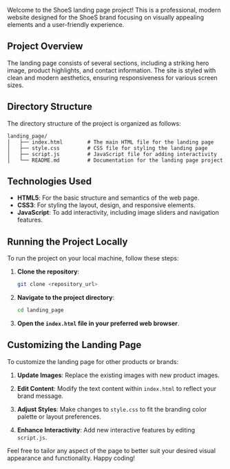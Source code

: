 
Welcome to the ShoeS landing page project! This is a professional, modern website designed for the ShoeS brand focusing on visually appealing elements and a user-friendly experience.

## Project Overview

The landing page consists of several sections, including a striking hero image, product highlights, and contact information. The site is styled with clean and modern aesthetics, ensuring responsiveness for various screen sizes. 

## Directory Structure

The directory structure of the project is organized as follows:

```
landing_page/
│   ├── index.html        # The main HTML file for the landing page
│   ├── style.css         # CSS file for styling the landing page
│   ├── script.js         # JavaScript file for adding interactivity
│   └── README.md         # Documentation for the landing page project
```

## Technologies Used

- **HTML5**: For the basic structure and semantics of the web page.
- **CSS3**: For styling the layout, design, and responsive elements.
- **JavaScript**: To add interactivity, including image sliders and navigation features.

## Running the Project Locally

To run the project on your local machine, follow these steps:

1. **Clone the repository**:
   ```bash
   git clone <repository_url>
   ```

2. **Navigate to the project directory**:
   ```bash
   cd landing_page
   ```

3. **Open the `index.html` file in your preferred web browser**.

## Customizing the Landing Page

To customize the landing page for other products or brands:

1. **Update Images**: Replace the existing images with new product images.
   
2. **Edit Content**: Modify the text content within `index.html` to reflect your brand message.

3. **Adjust Styles**: Make changes to `style.css` to fit the branding color palette or layout preferences.

4. **Enhance Interactivity**: Add new interactive features by editing `script.js`.

Feel free to tailor any aspect of the page to better suit your desired visual appearance and functionality. Happy coding!